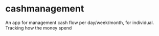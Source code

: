 # cashmanagement
An app for management cash flow per day/week/month, for individual. Tracking how the money spend
